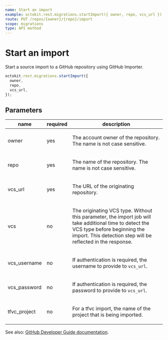 ```yaml
---
name: Start an import
example: octokit.rest.migrations.startImport({ owner, repo, vcs_url })
route: PUT /repos/{owner}/{repo}/import
scope: migrations
type: API method
---
```


# Start an import

Start a source import to a GitHub repository using GitHub Importer.

```js
octokit.rest.migrations.startImport({
  owner,
  repo,
  vcs_url,
});
```

## Parameters

<table>
  <thead>
    <tr>
      <th>name</th>
      <th>required</th>
      <th>description</th>
    </tr>
  </thead>
  <tbody>
    <tr><td>owner</td><td>yes</td><td>

The account owner of the repository. The name is not case sensitive.

</td></tr>
<tr><td>repo</td><td>yes</td><td>

The name of the repository. The name is not case sensitive.

</td></tr>
<tr><td>vcs_url</td><td>yes</td><td>

The URL of the originating repository.

</td></tr>
<tr><td>vcs</td><td>no</td><td>

The originating VCS type. Without this parameter, the import job will take additional time to detect the VCS type before beginning the import. This detection step will be reflected in the response.

</td></tr>
<tr><td>vcs_username</td><td>no</td><td>

If authentication is required, the username to provide to `vcs_url`.

</td></tr>
<tr><td>vcs_password</td><td>no</td><td>

If authentication is required, the password to provide to `vcs_url`.

</td></tr>
<tr><td>tfvc_project</td><td>no</td><td>

For a tfvc import, the name of the project that is being imported.

</td></tr>
  </tbody>
</table>

See also: [GitHub Developer Guide documentation](https://docs.github.com/rest/reference/migrations#start-an-import).
